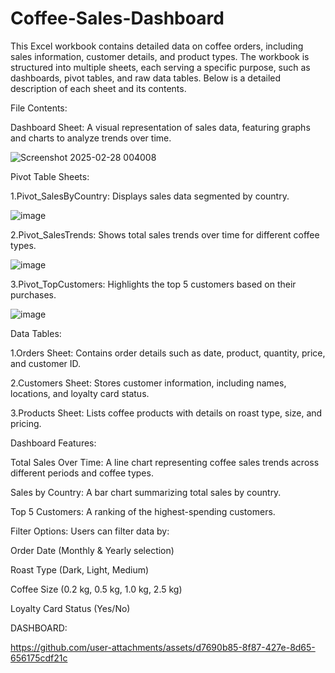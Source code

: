 # Coffee-Sales-Dashboard

This Excel workbook contains detailed data on coffee orders, including sales information, customer details, and product types. The workbook is structured into multiple sheets, each serving a specific purpose, such as dashboards, pivot tables, and raw data tables. Below is a detailed description of each sheet and its contents.


File Contents: 

Dashboard Sheet: A visual representation of sales data, featuring graphs and charts to analyze trends over time.

![Screenshot 2025-02-28 004008](https://github.com/user-attachments/assets/ae30c55e-0698-45b1-9856-5d5f05f33c43)


Pivot Table Sheets:

1.Pivot_SalesByCountry: Displays sales data segmented by country.


![image](https://github.com/user-attachments/assets/dd38b632-a2c0-417a-8599-907523e0c492)


2.Pivot_SalesTrends: Shows total sales trends over time for different coffee types.


![image](https://github.com/user-attachments/assets/21abbe82-d280-4eb7-81be-d6b4fe7d5b97)


3.Pivot_TopCustomers: Highlights the top 5 customers based on their purchases.


![image](https://github.com/user-attachments/assets/8c38f5b3-c011-49b2-8b45-1c3a075d87c4)




Data Tables:


1.Orders Sheet: Contains order details such as date, product, quantity, price, and customer ID.


2.Customers Sheet: Stores customer information, including names, locations, and loyalty card status.


3.Products Sheet: Lists coffee products with details on roast type, size, and pricing.




Dashboard Features:




Total Sales Over Time: A line chart representing coffee sales trends across different periods and coffee types.


Sales by Country: A bar chart summarizing total sales by country.


Top 5 Customers: A ranking of the highest-spending customers.


Filter Options: Users can filter data by:


Order Date (Monthly & Yearly selection)


Roast Type (Dark, Light, Medium)


Coffee Size (0.2 kg, 0.5 kg, 1.0 kg, 2.5 kg)


Loyalty Card Status (Yes/No)





DASHBOARD: 




https://github.com/user-attachments/assets/d7690b85-8f87-427e-8d65-656175cdf21c







